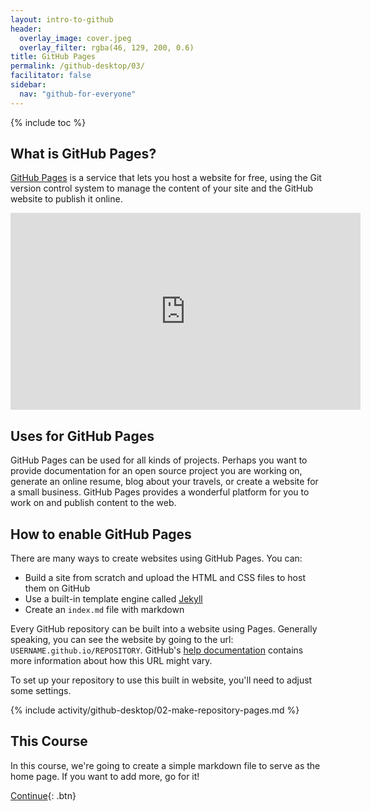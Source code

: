 ```yaml
---
layout: intro-to-github
header:
  overlay_image: cover.jpeg
  overlay_filter: rgba(46, 129, 200, 0.6)
title: GitHub Pages
permalink: /github-desktop/03/
facilitator: false
sidebar:
  nav: "github-for-everyone"
---
```


{% include toc %}

## What is GitHub Pages?

[GitHub Pages](https://pages.github.com) is a service that lets you host a website for free, using the Git version control system to manage the content of your site and the GitHub website to publish it online.

<iframe width="560" height="315" src="https://www.youtube.com/embed/2MsN8gpT6jY" frameborder="0" allowfullscreen></iframe>

## Uses for GitHub Pages

GitHub Pages can be used for all kinds of projects. Perhaps you want to provide documentation for an open source project you are working on, generate an online resume, blog about your travels, or create a website for a small business. GitHub Pages provides a wonderful platform for you to work on and publish content to the web.

## How to enable GitHub Pages

There are many ways to create websites using GitHub Pages. You can:

- Build a site from scratch and upload the HTML and CSS files to host them on GitHub
- Use a built-in template engine called [Jekyll](https://jekyllrb.com)
- Create an `index.md` file with markdown

Every GitHub repository can be built into a website using Pages. Generally speaking, you can see the website by going to the url: `USERNAME.github.io/REPOSITORY`. GitHub's [help documentation](https://help.github.com/articles/user-organization-and-project-pages/) contains more information about how this URL might vary.

To set up your repository to use this built in website, you'll need to adjust some settings.

{% include activity/github-desktop/02-make-repository-pages.md %}


## This Course
In this course, we're going to create a simple markdown file to serve as the home page. If you want to add more, go for it!

[Continue](../04/){: .btn}
